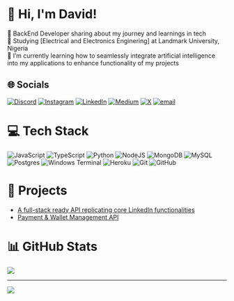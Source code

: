 # 👋 Hi, I'm David!

🤵 BackEnd Developer sharing about my journey and learnings in tech <Br/>
🏫 Studying [Electrical and Electronics Enginering] at Landmark University, Nigeria <Br/>
🌱 I’m currently learning how to seamlessly integrate artificial intelligence into my applications to enhance functionality of my projects<Br/>





## 🌐 Socials
[![Discord](https://img.shields.io/badge/Discord-%237289DA.svg?logo=discord&logoColor=white)](https://discord.gg/https://discord.gg/Ppp9Mq3c) [![Instagram](https://img.shields.io/badge/Instagram-%23E4405F.svg?logo=Instagram&logoColor=white)](https://instagram.com/king_ola0) [![LinkedIn](https://img.shields.io/badge/LinkedIn-%230077B5.svg?logo=linkedin&logoColor=white)](https://linkedin.com/in/Olaoluwa) [![Medium](https://img.shields.io/badge/Medium-12100E?logo=medium&logoColor=white)](https://medium.com/@Olaoluwa) [![X](https://img.shields.io/badge/X-black.svg?logo=X&logoColor=white)](https://x.com/@Lazyykingg) [![email](https://img.shields.io/badge/Email-D14836?logo=gmail&logoColor=white)](mailto:davidskenneth01@gmail.com) 

# 💻 Tech Stack
![JavaScript](https://img.shields.io/badge/javascript-%23323330.svg?style=for-the-badge&logo=javascript&logoColor=%23F7DF1E) ![TypeScript](https://img.shields.io/badge/typescript-%23007ACC.svg?style=for-the-badge&logo=typescript&logoColor=white) ![Python](https://img.shields.io/badge/python-3670A0?style=for-the-badge&logo=python&logoColor=ffdd54) ![NodeJS](https://img.shields.io/badge/node.js-6DA55F?style=for-the-badge&logo=node.js&logoColor=white) ![MongoDB](https://img.shields.io/badge/MongoDB-%234ea94b.svg?style=for-the-badge&logo=mongodb&logoColor=white) ![MySQL](https://img.shields.io/badge/mysql-4479A1.svg?style=for-the-badge&logo=mysql&logoColor=white) ![Postgres](https://img.shields.io/badge/postgres-%23316192.svg?style=for-the-badge&logo=postgresql&logoColor=white) ![Windows Terminal](https://img.shields.io/badge/Windows%20Terminal-%234D4D4D.svg?style=for-the-badge&logo=windows-terminal&logoColor=white) ![Heroku](https://img.shields.io/badge/heroku-%23430098.svg?style=for-the-badge&logo=heroku&logoColor=white) ![Git](https://img.shields.io/badge/git-%23F05033.svg?style=for-the-badge&logo=git&logoColor=white) ![GitHub](https://img.shields.io/badge/github-%23121011.svg?style=for-the-badge&logo=github&logoColor=white)

# 🏢 Projects
- [A full-stack ready API replicating core LinkedIn functionalities](https://github.com/KvngOLA/PROJECT-1)
- [Payment & Wallet Management API](https://github.com/KvngOLA/WalletAPI)



# 📊 GitHub Stats
![](https://github-readme-stats.vercel.app/api?username=KvngOLA&theme=dark&hide_border=false&include_all_commits=false&count_private=false)<br/>

---
[![](https://visitcount.itsvg.in/api?id=KvngOLA&icon=0&color=0)](https://visitcount.itsvg.in)

<!-- Proudly created with GPRM ( https://gprm.itsvg.in ) -->
<!-- Proudly created with GPRM ( https://gprm.itsvg.in ) -->
<!-- Proudly created with GPRM ( https://gprm.itsvg.in ) -->


<!--![Anurag's GitHub stats](https://github-readme-stats.vercel.app/api?username=KvngOLA&show_icons=true&theme=radical)-->

<!--[![Anurag's GitHub stats](https://github-readme-stats.vercel.app/api?username=KvngOLA)](https://github.com/KvngOLA/github-readme-stats)-->
<!--
**KvngOLA/KvngOLA** is a ✨ _special_ ✨ repository because its `README.md` (this file) appears on your GitHub profile.

Here are some ideas to get you started:

- 🔭 I’m currently working on ...
- 🌱 I’m currently learning ...
- 👯 I’m looking to collaborate on ...
- 🤔 I’m looking for help with ...
- 💬 Ask me about ...
- 📫 How to reach me: ...
- 😄 Pronouns: ...
- ⚡ Fun fact: ...

![](https://nirzak-streak-stats.vercel.app/?user=KvngOLA&theme=dark&hide_border=false)<br/>
![](https://github-readme-stats.vercel.app/api/top-langs/?username=KvngOLA&theme=dark&hide_border=false&include_all_commits=false&count_private=false&layout=compact)

-->
